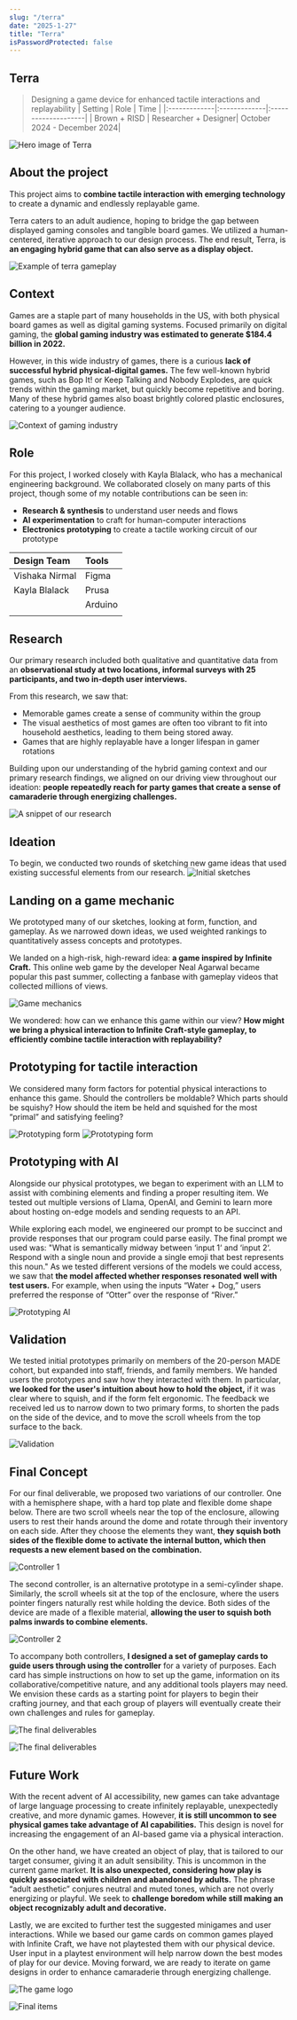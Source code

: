```yaml
---
slug: "/terra"
date: "2025-1-27"
title: "Terra"
isPasswordProtected: false
---
```


## Terra
> Designing a game device for enhanced tactile interactions and replayability
| Setting    | Role   | Time  |
|:-------------|:-------------|:--------------------|
| Brown + RISD | Researcher + Designer| October 2024 - December 2024|

![Hero image of Terra](../src/images/terra/terrahero.png)

## About the project
This project aims to **combine tactile interaction with emerging technology** to create a dynamic and endlessly replayable game. 

Terra caters to an adult audience, hoping to bridge the gap between displayed gaming consoles and tangible board games. We utilized a human-centered, iterative approach to our design process. The end result, Terra, is **an engaging hybrid game that can also serve as a display object.**

![Example of terra gameplay](../src/images/terra/terra.gif)


## Context
Games are a staple part of many households in the US, with both physical board games as well as digital gaming systems. Focused primarily on digital gaming, the **global gaming industry was estimated to generate $184.4 billion in 2022.** 

However, in this wide industry of games, there is a curious **lack of successful hybrid physical-digital games.** The few well-known hybrid games, such as Bop It! or Keep Talking and Nobody Explodes, are quick trends within the gaming market, but quickly become repetitive and boring. Many of these hybrid games also boast brightly colored plastic enclosures, catering to a younger audience. 

![Context of gaming industry](../src/images/terra/context.png)


## Role
For this project, I worked closely with Kayla Blalack, who has a mechanical engineering background. We collaborated closely on many parts of this project, though some of my notable contributions can be seen in:
- **Research & synthesis** to understand user needs and flows
- **AI experimentation** to craft for human-computer interactions
- **Electronics prototyping** to create a tactile working circuit of our prototype


| Design Team    | Tools   |
|:-------------|:-------------|
| Vishaka Nirmal | Figma        | 
|  Kayla Blalack | Prusa        | 
|            | Arduino  |
|            |              | 


## Research
Our primary research included both qualitative and quantitative data from an **observational study at two locations, informal surveys with 25 participants, and two in-depth user interviews.** 

From this research, we saw that:
- Memorable games create a sense of community within the group
- The visual aesthetics of most games are often too vibrant to fit into household aesthetics, leading to them being stored away. 
- Games that are highly replayable have a longer lifespan in gamer rotations


Building upon our understanding of the hybrid gaming context and our primary research findings, we aligned on our driving view throughout our ideation: **people repeatedly reach for party games that create a sense of camaraderie through energizing challenges.**

![A snippet of our research](../src/images/terra/Synthesis.png)


## Ideation
To begin, we conducted two rounds of sketching new game ideas that used existing successful elements from our research. 
![Initial sketches](../src/images/terra/Ideation.png)

## Landing on a game mechanic
We prototyped many of our sketches, looking at form, function, and gameplay. As we narrowed down ideas, we used weighted rankings to quantitatively assess concepts and prototypes.

We landed on a high-risk, high-reward idea: **a game inspired by Infinite Craft.** This online web game by the developer Neal Agarwal became popular this past summer, collecting a fanbase with gameplay videos that collected millions of views. 

![Game mechanics](../src/images/terra/Gamemechanic.png)

We wondered: how can we enhance this game within our view? **How might we bring a physical interaction to Infinite Craft-style gameplay, to efficiently combine tactile interaction with replayability?**


## Prototyping for tactile interaction 
We considered many form factors for potential physical interactions to enhance this game. Should the controllers be moldable? Which parts should be squishy? How should the item be held and squished for the most “primal” and satisfying feeling?

![Prototyping form](../src/images/terra/Prototyping-2.png)
![Prototyping form](../src/images/terra/Prototyping-1.png)


## Prototyping with AI
Alongside our physical prototypes, we began to experiment with an LLM to assist with combining elements and finding a proper resulting item. We tested out multiple versions of Llama, OpenAI, and Gemini to learn more about hosting on-edge models and sending requests to an API. 

While exploring each model, we engineered our prompt to be succinct and provide responses that our program could parse easily. The final prompt we used was: "What is semantically midway between ‘input 1‘ and ‘input 2‘. Respond with a single noun and provide a single emoji that best represents this noun." As we tested different versions of the models we could access, we saw that **the model affected whether responses resonated well with test users.** For example, when using the inputs “Water + Dog,” users preferred the response of “Otter” over the response of “River.”

![Prototyping AI](../src/images/terra/Prototyping.png)

## Validation
We tested initial prototypes primarily on members of the 20-person MADE cohort, but expanded into staff, friends, and family members. We handed users the prototypes and saw how they interacted with them. In particular, **we looked for the user's intuition about how to hold the object,** if it was clear where to squish, and if the form felt ergonomic. The feedback we received led us to narrow down to two primary forms, to shorten the pads on the side of the device, and to move the scroll wheels from the top surface to the back.

![Validation](../src/images/terra/Validation.png)


## Final Concept
For our final deliverable, we proposed two variations of our controller. One with a hemisphere shape, with a hard top plate and flexible dome shape below. There are two scroll wheels near the top of the enclosure, allowing users to rest their hands around the dome and rotate through their inventory on each side. After they choose the elements they want, **they squish both sides of the flexible dome to activate the internal button, which then requests a new element based on the combination.**

![Controller 1](../src/images/terra/Controller1.png)


The second controller, is an alternative prototype in a semi-cylinder shape. Similarly, the scroll wheels sit at the top of the enclosure, where the users pointer fingers naturally rest while holding the device. Both sides of the device are made of a flexible material, **allowing the user to squish both palms inwards to combine elements.**

![Controller 2](../src/images/terra/Controller2.png)

To accompany both controllers, **I designed a set of gameplay cards to guide users through using the controller** for a variety of purposes. Each card has simple instructions on how to set up the game, information on its collaborative/competitive nature, and any additional tools players may need. We envision these cards as a starting point for players to begin their crafting journey, and that each group of players will eventually create their own challenges and rules for gameplay. 

![The final deliverables](../src/images/terra/gamecards.png)


![The final deliverables](../src/images/terra/terra.gif)

## Future Work
With the recent advent of AI accessibility, new games can take advantage of large language processing to create infinitely replayable, unexpectedly creative, and more dynamic games. However, **it is still uncommon to see physical games take advantage of AI capabilities.** This design is novel for increasing the engagement of an AI-based game via a physical interaction. 

On the other hand, we have created an object of play, that is tailored to our target consumer, giving it an adult sensibility. This is uncommon in the current game market. **It is also unexpected, considering how play is quickly associated with children and abandoned by adults.** The phrase “adult aesthetic” conjures neutral and muted tones, which are not overly energizing or playful. We seek to **challenge boredom while still making an object recognizably adult and decorative.** 

Lastly, we are excited to further test the suggested minigames and user interactions. While we based our game cards on common games played with Infinite Craft, we have not playtested them with our physical device. User input in a playtest environment will help narrow down the best modes of play for our device. Moving forward, we are ready to iterate on game designs in order to enhance camaraderie through energizing challenge. 

![The game logo](../src/images/terra/logo.png)

![Final items](../src/images/terra/Final.png)

